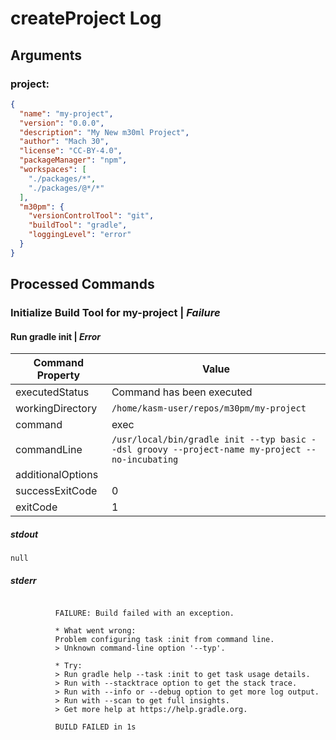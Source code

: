 # createProject Log

## Arguments

### project:

```json
{
  "name": "my-project",
  "version": "0.0.0",
  "description": "My New m30ml Project",
  "author": "Mach 30",
  "license": "CC-BY-4.0",
  "packageManager": "npm",
  "workspaces": [
    "./packages/*",
    "./packages/@*/*"
  ],
  "m30pm": {
    "versionControlTool": "git",
    "buildTool": "gradle",
    "loggingLevel": "error"
  }
}
```

## Processed Commands

### Initialize Build Tool for my-project | *Failure*

#### Run gradle init | *Error*

|Command Property | Value |
|-----------------|-------|
| executedStatus  | Command has been executed |
| workingDirectory | `/home/kasm-user/repos/m30pm/my-project` |
| command | exec |
| commandLine | `/usr/local/bin/gradle init --typ basic --dsl groovy --project-name my-project --no-incubating` |
| additionalOptions |  |
| successExitCode | 0 |
| exitCode | 1 |

##### stdout

```
null
```

##### stderr

```

          FAILURE: Build failed with an exception.

          * What went wrong:
          Problem configuring task :init from command line.
          > Unknown command-line option '--typ'.

          * Try:
          > Run gradle help --task :init to get task usage details.
          > Run with --stacktrace option to get the stack trace.
          > Run with --info or --debug option to get more log output.
          > Run with --scan to get full insights.
          > Get more help at https://help.gradle.org.

          BUILD FAILED in 1s
```
